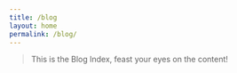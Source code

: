 ```yaml
---
title: /blog
layout: home
permalink: /blog/
---
```


> This is the Blog Index, feast your eyes on the content!
